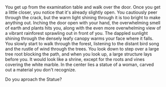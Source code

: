 You get up from the examination table and walk over the door. Once you get a little closer, you notice that it's already slightly open. You cautiously peer through the crack, but the warm light shining through it is too bright to make anything out. Inching the door open with your hand, the overwhelming smell of earth and plants hits you, along with the even more overwhelming view of a vibrant rainforest sprawling out in front of you. The dappled sunlight shining through the densely leafy canopy warms your face where it falls. You slowly start to walk through the forest, listening to the distant bird song and the rustle of wind through the trees. You look down to step over a large tree root blocking the path, and when you look up, a large structure lays before you. It would look like a shrine, except for the roots and vines covering the white marble. In the center lies a statue of a woman, carved out a material you don't recognize. 

Do you aproach the Statue?

